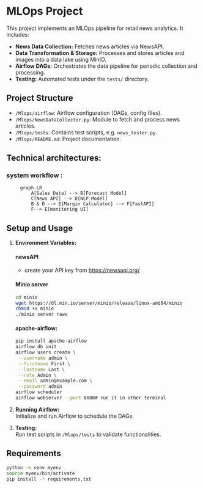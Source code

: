 # MLOps Project

This project implements an MLOps pipeline for retail news analytics. It includes:
- **News Data Collection:** Fetches news articles via NewsAPI.
- **Data Transformation & Storage:** Processes and stores articles and images into a data lake using MinIO.
- **Airflow DAGs:** Orchestrates the data pipeline for periodic collection and processing.
- **Testing:** Automated tests under the `tests/` directory.

## Project Structure
- `/Mlops/airflow`: Airflow configuration (DAGs, config files).
- `/Mlops/NewsDataCollector.py`: Module to fetch and process news articles.
- `/Mlops/tests`: Contains test scripts, e.g. `news_tester.py`.
- `/Mlops/README.md`: Project documentation.

## Technical architectures: 
### system workflow :
```mermaid  
     graph LR  
         A[Sales Data] --> B[Forecast Model]  
         C[News API] --> D[NLP Model]  
         B & D --> E[Margin Calculator] --> F[FastAPI]
         F--> E[monitoring UI]
```  

## Setup and Usage
1. **Environment Variables:**
   #### newsAPI
   - create your API key from https://newsapi.org/
   #### Minio server
   ```bash
   cd minio
   wget https://dl.min.io/server/minio/release/linux-amd64/minio
   chmod +x minio
   ./minio server raws
   ```

    #### apache-airflow:
   ```bash
   pip install apache-airflow
   airflow db init
   airflow users create \
    --username admin \
    --firstname First \
    --lastname Last \
    --role Admin \
    --email admin@example.com \
    --password admin
   airflow scheduler
   airflow webserver --port 8080# run it in other terminal  
   
   ```
   
3. **Running Airflow:**  
   Initialize and run Airflow to schedule the DAGs.
4. **Testing:**  
   Run test scripts in `/Mlops/tests` to validate functionalities.

## Requirements
```bash
python -m venv myenv 
source myenv/bin/activate
pip install -r requirements.txt

```


